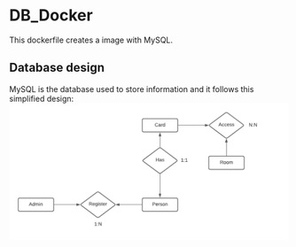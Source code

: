 # DB_Docker
This dockerfile creates a image with MySQL.

## Database design 

MySQL is the database used to store information and it follows this simplified design: </br>
![all text](../images/DatabaseModel.png "Database model")
